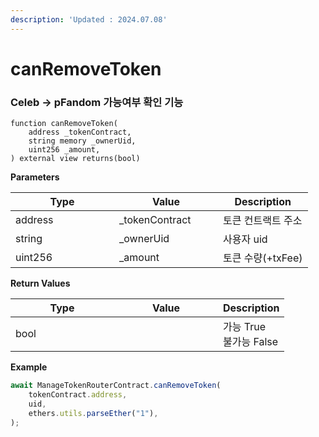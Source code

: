 ```yaml
---
description: 'Updated : 2024.07.08'
---
```


# canRemoveToken

### Celeb -> pFandom 가능여부 확인 기능

```solidity
function canRemoveToken(
    address _tokenContract, 
    string memory _ownerUid, 
    uint256 _amount, 
) external view returns(bool)
```



**Parameters**

<table><thead><tr><th width="150">Type</th><th width="150">Value</th><th>Description</th></tr></thead><tbody><tr><td>address</td><td>_tokenContract</td><td>토큰 컨트랙트 주소</td></tr><tr><td>string</td><td>_ownerUid</td><td>사용자 uid</td></tr><tr><td>uint256</td><td>_amount</td><td>토큰 수량(+txFee)</td></tr></tbody></table>



**Return Values**

<table><thead><tr><th width="150">Type</th><th width="150">Value</th><th>Description</th></tr></thead><tbody><tr><td>bool</td><td></td><td>가능 True<br>불가능 False</td></tr></tbody></table>



**Example**

```javascript
await ManageTokenRouterContract.canRemoveToken(
    tokenContract.address,
    uid,
    ethers.utils.parseEther("1"),
);
```



